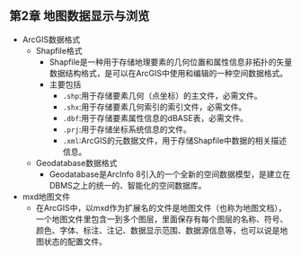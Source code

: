 ## 第2章 地图数据显示与浏览
- ArcGIS数据格式
	- Shapfile格式
		- Shapfile是一种用于存储地理要素的几何位置和属性信息非拓扑的矢量数据结构格式，是可以在ArcGIS中使用和编辑的一种空间数据格式。
		- 主要包括
			- `.shp`:用于存储要素几何（点坐标）的主文件，必需文件。
			- `.shx`:用于存储要素几何索引的索引文件，必需文件。
			- `.dbf`:用于存储要素属性信息的dBASE表，必需文件。
			- `.prj`:用于存储坐标系统信息的文件。
			- `.xml`:ArcGIS的元数据文件，用于存储Shapfile中数据的相关描述信息。
	- Geodatabase数据格式
		- Geodatabase是ArcInfo 8引入的一个全新的空间数据模型，是建立在DBMS之上的统一的、智能化的空间数据库。
- mxd地图文件
	- 在ArcGIS中，以mxd作为扩展名的文件是地图文件（也称为地图文档），一个地图文件里包含一到多个图层，里面保存有每个图层的名称、符号、颜色、字体、标注、注记、数据显示范围、数据源信息等，也可以说是地图状态的配置文件。